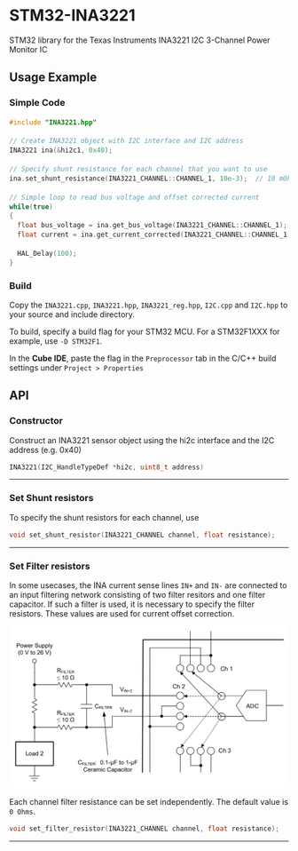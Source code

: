 # STM32-INA3221
STM32 library for the Texas Instruments INA3221 I2C 3-Channel Power Monitor IC

## Usage Example
### Simple Code
```c++
#include "INA3221.hpp"

// Create INA3221 object with I2C interface and I2C address
INA3221 ina(&hi2c1, 0x40);

// Specify shunt resistance for each channel that you want to use
ina.set_shunt_resistance(INA3221_CHANNEL::CHANNEL_1, 10e-3);  // 10 mOhm shunt resistor for channel 1

// Simple loop to read bus voltage and offset corrected current
while(true)
{
  float bus_voltage = ina.get_bus_voltage(INA3221_CHANNEL::CHANNEL_1);
  float current = ina.get_current_corrected(INA3221_CHANNEL::CHANNEL_1);

  HAL_Delay(100);
}
```
### Build
Copy the `INA3221.cpp`, `INA3221.hpp`, `INA3221_reg.hpp`, `I2C.cpp` and `I2C.hpp` to your source and include directory.

To build, specify a build flag for your STM32 MCU. For a STM32F1XXX for example, use `-D STM32F1`.

In the **Cube IDE**, paste the flag in the `Preprocessor` tab in the C/C++ build settings under `Project > Properties`

## API
### Constructor
Construct an INA3221 sensor object using the hi2c interface and the I2C address (e.g. 0x40)
```c++
INA3221(I2C_HandleTypeDef *hi2c, uint8_t address)
```
---
### Set Shunt resistors
To specify the shunt resistors for each channel, use
```c++
void set_shunt_resistor(INA3221_CHANNEL channel, float resistance);
```
---
### Set Filter resistors
In some usecases, the INA current sense lines `IN+` and `IN-` are connected to an input filtering network consisting of two filter resitors and one filter capacitor.
If such a filter is used, it is necessary to specify the filter resistors. These values are used for current offset correction. 

![INA3221 input channel filtering](img/input_filter.png)

Each channel filter resistance can be set independently. The default value is `0 Ohms`.
```c++
void set_filter_resistor(INA3221_CHANNEL channel, float resistance);
```
---


